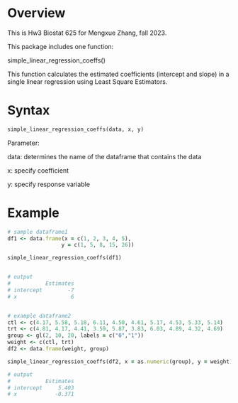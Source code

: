 # Overview

This is Hw3 Biostat 625 for Mengxue Zhang, fall 2023.

This package includes one function:

  simple_linear_regression_coeffs()
  
This function calculates the estimated coefficients (intercept and slope) in a single linear regression using Least Square Estimators.

# Syntax

```ruby
simple_linear_regression_coeffs(data, x, y)

```
Parameter:

  data: determines the name of the dataframe that contains the data
  
  x: specify coefficient
  
  y: specify response variable

# Example

```ruby
# sample dataframe1
df1 <- data.frame(x = c(1, 2, 3, 4, 5),
                 y = c(1, 5, 8, 15, 26))

simple_linear_regression_coeffs(df1)


# output
#           Estimates
# intercept        -7
# x                 6


# example dataframe2
ctl <- c(4.17, 5.58, 5.18, 6.11, 4.50, 4.61, 5.17, 4.53, 5.33, 5.14)
trt <- c(4.81, 4.17, 4.41, 3.59, 5.87, 3.83, 6.03, 4.89, 4.32, 4.69)
group <- gl(2, 10, 20, labels = c("0","1"))
weight <- c(ctl, trt)
df2 <- data.frame(weight, group)

simple_linear_regression_coeffs(df2, x = as.numeric(group), y = weight)

# output
#           Estimates
# intercept     5.403
# x            -0.371

```
